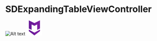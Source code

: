 SDExpandingTableViewController
==============================
![Alt text](http://imgur.com/4buH6nA "amazing gif demo")
![alt text](https://github.com/adam-p/markdown-here/raw/master/src/common/images/icon48.png "Logo Title Text 1")
